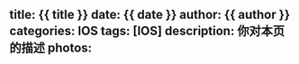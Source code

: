 title: {{ title }}
date: {{ date }}
author: {{ author }}
categories: IOS
tags: [IOS]
description: 你对本页的描述
photos:
---
